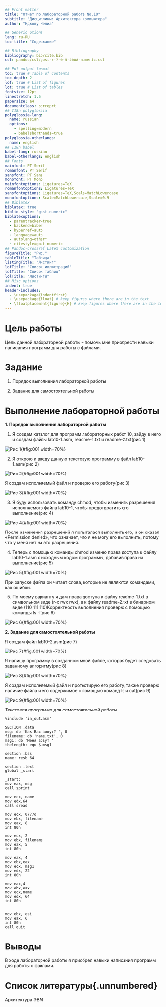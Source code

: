 ```yaml
---
## Front matter
title: "Отчет по лабораторной работе No.10"
subtitle: "Дисциплины: Архитектура компьютера"
author: "Нджову Нелиа"

## Generic otions
lang: ru-RU
toc-title: "Содержание"

## Bibliography
bibliography: bib/cite.bib
csl: pandoc/csl/gost-r-7-0-5-2008-numeric.csl

## Pdf output format
toc: true # Table of contents
toc-depth: 2
lof: true # List of figures
lot: true # List of tables
fontsize: 12pt
linestretch: 1.5
papersize: a4
documentclass: scrreprt
## I18n polyglossia
polyglossia-lang:
  name: russian
  options:
	- spelling=modern
	- babelshorthands=true
polyglossia-otherlangs:
  name: english
## I18n babel
babel-lang: russian
babel-otherlangs: english
## Fonts
mainfont: PT Serif
romanfont: PT Serif
sansfont: PT Sans
monofont: PT Mono
mainfontoptions: Ligatures=TeX
romanfontoptions: Ligatures=TeX
sansfontoptions: Ligatures=TeX,Scale=MatchLowercase
monofontoptions: Scale=MatchLowercase,Scale=0.9
## Biblatex
biblatex: true
biblio-style: "gost-numeric"
biblatexoptions:
  - parentracker=true
  - backend=biber
  - hyperref=auto
  - language=auto
  - autolang=other*
  - citestyle=gost-numeric
## Pandoc-crossref LaTeX customization
figureTitle: "Рис."
tableTitle: "Таблица"
listingTitle: "Листинг"
lofTitle: "Список иллюстраций"
lotTitle: "Список таблиц"
lolTitle: "Листинги"
## Misc options
indent: true
header-includes:
  - \usepackage{indentfirst}
  - \usepackage{float} # keep figures where there are in the text
  - \floatplacement{figure}{H} # keep figures where there are in the text
---
```


# Цель работы

Цель данной лабораторной работы – помочь мне приобрести навыки написания программ для работы с файлами.

# Задание

1. Порядок выполнения лабораторной работы

2. Задание для самостоятельной работы

# Выполнение лабораторной работы

**1. Порядок выполнения лабораторной работы**

1. Я создам каталог для программ лабораторных работ 10, зайду в него и создам файлы lab10-1.asm, readme-1.txt и readme-2.txt(рис 1)

![Рис 1](image/Untitled1.png){#fig:001 width=70%}

2. Я открою и введу данную текстовую программу в файл lab10-1.asm(рис 2)

![Рис 2](image/Untitled2.png){#fig:001 width=70%}

Я создам исполняемый файл и проверю его работу(рис 3)

![Рис 3](image/Untitled3.png){#fig:001 width=70%}

3. Я буду использовать команду chmod, чтобы изменить разрешения исполняемого файла lab10-1, чтобы предотвратить его выполнение(рис 4)

![Рис 4](image/Untitled4.png){#fig:001 width=70%}

После изменения разрешений я попыталася выполнить его, и он сказал «Permission denied», что означает, что я не могу его выполнить, потому что у меня нет на это разрешения.

4. Теперь с помощью команды chmod изменю права доступа к файлу lab10-1.asm с исходным кодом программы, добавив права на выполнение(рис 5)

![Рис 5](image/Untitled5.png){#fig:001 width=70%}

При запуске файла он читает слова, которые не являются командами, как ошибки.

5. По моему варианту я дам права доступа к файлу readme-1.txt в символьном виде (r-x rwx rwx), а к файлу readme-2.txt в бинарном виде (110 111 110)Корректность выполнения проверю с помощью команды ls -l(рис 6)

![Рис 6](image/Untitled6.png){#fig:001 width=70%}

**2. Задание для самостоятельной работы**

Я создам файл lab10-2.asm(рис 7)

![Рис 7](image/Untitled7.png){#fig:001 width=70%}

Я напишу программу в созданном мной файле, которая будет следовать заданному алгоритму(рис 8)

![Рис 8](image/Untitled8.png){#fig:001 width=70%}

Я создам исполняемый файл и протестирую его работу, также проверю наличие файла и его содержимое с помощью команд ls и cat(рис 9)

![Рис 9](image/Untitled9.png){#fig:001 width=70%}

*Текстовая программа для самостоятельной работы*


``` 
%include 'in_out.asm'

SECTION .data
msg: db 'Как Вас зовут? ', 0
filename: db 'name.txt', 0
msg1: db 'Меня зовут '
thelength: equ $-msg1

section .bss
name: resb 64

section .text
global _start

_start:
mov eax, msg
call sprint

mov ecx, name
mov edx,64
call sread

mov ecx, 0777o
mov ebx, filename
mov eax, 8
int 80h

mov ecx, 2
mov ebx, filename
mov eax, 5
int 80h

mov eax, 4
mov ebx,eax
mov ecx, msg1
mov edx, 22
int 80h

mov eax,4
mov ebx,eax
mov ecx,name
mov edx, 64
int 80h


mov ebx, esi
mov eax, 6
int 80h
call quit
```

# Выводы

В ходе лабораторной работы я приобрел навыки написания программ для работы с файлами.

# Список литературы{.unnumbered}

Архитектура ЭВМ

